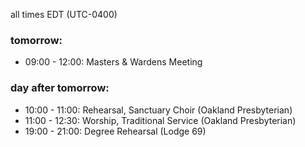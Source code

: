 all times EDT (UTC-0400)

### tomorrow:

* 09:00 - 12:00: Masters & Wardens Meeting

### day after tomorrow:

* 10:00 - 11:00: Rehearsal, Sanctuary Choir (Oakland Presbyterian)
* 11:00 - 12:30: Worship, Traditional Service (Oakland Presbyterian)
* 19:00 - 21:00: Degree Rehearsal (Lodge 69)
